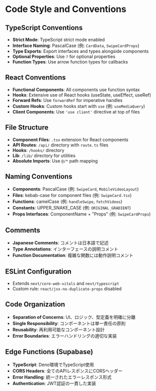 # Code Style and Conventions

## TypeScript Conventions
- **Strict Mode**: TypeScript strict mode enabled
- **Interface Naming**: PascalCase (例: `CardData`, `SwipeCardProps`)
- **Type Exports**: Export interfaces and types alongside components
- **Optional Properties**: Use `?` for optional properties
- **Function Types**: Use arrow function types for callbacks

## React Conventions
- **Functional Components**: All components use function syntax
- **Hooks**: Extensive use of React hooks (useState, useEffect, useRef)
- **Forward Refs**: Use `forwardRef` for imperative handles
- **Custom Hooks**: Custom hooks start with `use` (例: `useMediaQuery`)
- **Client Components**: Use `'use client'` directive at top of files

## File Structure
- **Component Files**: `.tsx` extension for React components
- **API Routes**: `/api/` directory with `route.ts` files
- **Hooks**: `/hooks/` directory
- **Lib**: `/lib/` directory for utilities
- **Absolute Imports**: Use `@/*` path mapping

## Naming Conventions
- **Components**: PascalCase (例: `SwipeCard`, `MobileVideoLayout`)
- **Files**: kebab-case for component files (例: `SwipeCard.tsx`)
- **Functions**: camelCase (例: `handleSwipe`, `fetchVideos`)
- **Constants**: UPPER_SNAKE_CASE (例: `ORIGINAL_GRADIENT`)
- **Props Interfaces**: ComponentName + "Props" (例: `SwipeCardProps`)

## Comments
- **Japanese Comments**: コメントは日本語で記述
- **Type Annotations**: インターフェースの説明コメント
- **Function Documentation**: 複雑な関数には動作説明コメント

## ESLint Configuration
- Extends `next/core-web-vitals` and `next/typescript`
- Custom rule: `react/jsx-no-duplicate-props` disabled

## Code Organization
- **Separation of Concerns**: UI、ロジック、型定義を明確に分離
- **Single Responsibility**: コンポーネントは単一責任の原則
- **Reusability**: 再利用可能なコンポーネント設計
- **Error Boundaries**: エラーハンドリングの適切な実装

## Edge Functions (Supabase)
- **TypeScript**: Deno環境でTypeScript使用
- **CORS Headers**: 全てのAPIレスポンスにCORSヘッダー
- **Error Handling**: 統一されたエラーレスポンス形式
- **Authentication**: JWT認証の一貫した実装